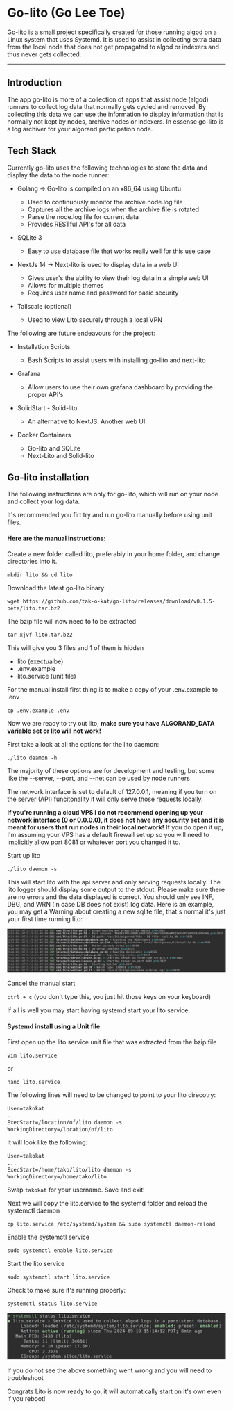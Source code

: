 # Go-lito (Go Lee Toe)

Go-lito is a small project specifically created for those running algod on a Linux system that uses Systemd. It is used to assist in collecting extra data from the local node that does not get propagated to algod or indexers and thus never gets collected.

---

## Introduction

The app go-lito is more of a collection of apps that assist node (algod) runners to collect log data that normally gets cycled and removed. By collecting this data we can use the information to display information that is normally not kept by nodes, archive nodes or indexers. In essense go-lito is a log archiver for your algorand participation node.

## Tech Stack

Currently go-lito uses the following technologies to store the data and display the data to the node runner:

- Golang -> Go-lito is compiled on an x86_64 using Ubuntu

  - Used to continuously monitor the archive.node.log file
  - Captures all the archive logs when the archive file is rotated
  - Parse the node.log file for current data
  - Provides RESTful API's for all data

- SQLite 3

  - Easy to use database file that works really well for this use case

- NextJs 14 -> Next-lito is used to display data in a web UI

  - Gives user's the ability to view their log data in a simple web UI
  - Allows for multiple themes
  - Requires user name and password for basic security

- Tailscale (optional)
  - Used to view Lito securely through a local VPN

The following are future endeavours for the project:

- Installation Scripts

  - Bash Scripts to assist users with installing go-lito and next-lito

- Grafana

  - Allow users to use their own grafana dashboard by providing the proper API's

- SolidStart - Solid-lito

  - An alternative to NextJS. Another web UI

- Docker Containers
  - Go-lito and SQLite
  - Next-Lito and Solid-lito

## Go-lito installation

The following instructions are only for go-lito, which will run on your node and collect your log data.

It's recommended you firt try and run go-lito manually before using unit files.

#### Here are the manual instructions:

Create a new folder called lito, preferably in your home folder, and change directories into it.

```
mkdir lito && cd lito
```

Download the latest go-lito binary:

```
wget https://github.com/tak-o-kat/go-lito/releases/download/v0.1.5-beta/lito.tar.bz2
```

The bzip file will now need to to be extracted

```
tar xjvf lito.tar.bz2
```

This will give you 3 files and 1 of them is hidden

- lito (exectualbe)
- .env.example
- lito.service (unit file)

For the manual install first thing is to make a copy of your .env.example to .env

```
cp .env.example .env
```

Now we are ready to try out lito, **make sure you have ALGORAND_DATA variable set or lito will not work!**

First take a look at all the options for the lito daemon:

```
./lito deamon -h
```

The majority of these options are for development and testing, but some like the --server, --port, and --net can be used by node runners

The network interface is set to default of 127.0.0.1, meaning if you turn on the server (API) funcitonality it will only serve those requests locally.

**If you're running a cloud VPS I do not recommend opening up your network interface (0 or 0.0.0.0), it does not have any security set and it is meant for users that run nodes in their local network!** If you do open it up, I'm assuming your VPS has a default firewall set up so you will need to implicitly allow port 8081 or whatever port you changed it to.

Start up lito

```
./lito daemon -s
```

This will start lito with the api server and only serving requests locally. The lito logger should display some output to the stdout. Please make sure there are no errors and the data displayed is correct. You should only see INF, DBG, and WRN (in case DB does not exist) log data. Here is an example, you may get a Warning about creating a new sqlite file, that's normal it's just your first time running lito:

![Lito Serivce](https://raw.githubusercontent.com/tak-o-kat/go-lito/refs/heads/main/images/lito-daemon.png)

Cancel the manual start

`ctrl + c` (you don't type this, you just hit those keys on your keyboard)

If all is well you may start having systemd start your lito service.

#### Systemd install using a Unit file

First open up the lito.service unit file that was extracted from the bzip file

```
vim lito.service
```

or

```
nano lito.service
```

The following lines will need to be changed to point to your lito direcotry:

```
User=takokat
...
ExecStart=/location/of/lito daemon -s
WorkingDirectory=/location/of/lito
```

It will look like the following:

```
User=takokat
...
ExecStart=/home/tako/lito/lito daemon -s
WorkingDirectory=/home/tako/lito
```

Swap `takokat` for your username. Save and exit!

Next we will copy the lito.service to the systemd folder and reload the systemctl daemon

```
cp lito.service /etc/systemd/system && sudo systemctl daemon-reload
```

Enable the systemctl service

```
sudo systemctl enable lito.service
```

Start the lito service

```
sudo systemctl start lito.service
```

Check to make sure it's running properly:

```
systemctl status lito.service
```

![Lito Serivce](https://raw.githubusercontent.com/tak-o-kat/go-lito/refs/heads/main/images/lito-service.png)

If you do not see the above something went wrong and you will need to troubleshoot

Congrats Lito is now ready to go, it will automatically start on it's own even if you reboot!
